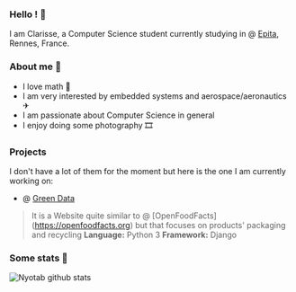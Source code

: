 ### Hello ! 👋
I am Clarisse, a Computer Science student currently studying in @ [Epita](https://www.epita.fr), Rennes, France.

### About me 🦱

- I love math 📖
- I am very interested by embedded systems and aerospace/aeronautics ✈
- I am passionate about Computer Science in general
- I enjoy doing some photography 🎞

### Projects

I don't have a lot of them for the moment but here is the one I am currently working on:

- @ [Green Data](https://github.com/ThePlotTeam/GreenDataProject)

> It is a Website quite similar to @ [OpenFoodFacts] (https://openfoodfacts.org) but that focuses on products' packaging and recycling 
> **Language:** Python 3     **Framework:** Django

### Some stats 🧾

![Nyotab github stats](https://github-readme-stats.vercel.app/api?username=Nyotab&show_icons=true&hide_border=true)
